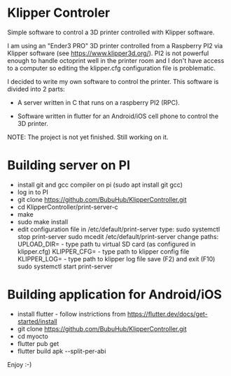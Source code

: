 # Klipper Controler
Simple software to control a 3D printer controlled with Klipper software.

I am using an "Ender3 PRO" 3D printer controlled from a Raspberry PI2 via Klipper software (see https://www.klipper3d.org/).
PI2 is not powerful enough to handle octoprint well in the printer room and I don't have access to a computer so editing the klipper.cfg configuration file is problematic.

I decided to write my own software to control the printer. This software is divided into 2 parts:

* A server written in C that runs on a raspberry PI2 (RPC).

* Software written in flutter for an Android/iOS cell phone to control the 3D printer.

NOTE: The project is not yet finished. Still working on it.


# Building server on PI
* install git and gcc compiler on pi (sudo apt install git gcc)
* log in to PI
* git clone https://github.com/BubuHub/KlipperController.git
* cd KlipperController/print-server-c
* make
* sudo make install
* edit configuration file in /etc/default/print-server
type:
  sudo systemctl stop print-server
  sudo mcedit /etc/default/print-server
change paths:
UPLOAD_DIR= - type path tu virtual SD card (as configured in klipper.cfg)
KLIPPER_CFG= - type path to klipper config file
KLIPPER_LOG= - type path to klipper log file
  save (F2) and exit (F10)
  sudo systemctl start print-server

# Building application for Android/iOS
* install flutter - follow instrictions from https://flutter.dev/docs/get-started/install
* git clone https://github.com/BubuHub/KlipperController.git
* cd myocto
* flutter pub get
* flutter build apk --split-per-abi


Enjoy :-)
